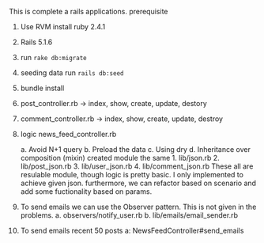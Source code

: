 This is complete a rails applications.
prerequisite
1. Use RVM install ruby 2.4.1
2. Rails 5.1.6
3. run `rake db:migrate`
4. seeding data run `rails db:seed`
5. bundle install

1. post_controller.rb
	-> index, show, create, update, destory
2. comment_controller.rb
	-> index, show, create, update, destroy

3. logic news_feed_controller.rb
	<!-- things that I have considered -->
	a. Avoid N+1 query
	b. Preload the data
	c. Using dry
	d. Inheritance over composition (mixin)
		created module the same
		1. lib/json.rb
		2. lib/post_json.rb
		3. lib/user_json.rb
		4. lib/comment_json.rb
	These all are resulable module, though logic is pretty basic. I only implemented to achieve given json. furthermore, we can refactor based on scenario and add some fuctionality based on params.

4. To send emails we can use the Observer pattern. This is not given in the problems.
	a. observers/notify_user.rb
	b. lib/emails/email_sender.rb <!-- A dummy code, Actual Logic can more complex -->
5. To send emails recent 50 posts
		a: NewsFeedController#send_emails
